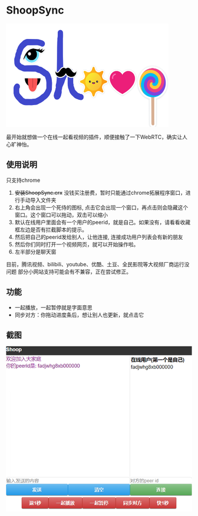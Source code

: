 # ShoopSync
![](./images/theme.png)

最开始就想做一个在线一起看视频的插件，顺便接触了一下WebRTC，确实让人心旷神怡。

## 使用说明
只支持chrome

1. ~~安装ShoopSync.crx~~  没钱买注册费，暂时只能通过chrome拓展程序窗口，进行手动导入文件夹
2. 右上角会出现一个死侍的图标, 点击它会出现一个窗口，再点击则会隐藏这个窗口。这个窗口可以拖动，双击可以缩小
3. 默认在线用户里面会有一个用户的peerid，就是自己。如果没有，请看看收藏框左边是否有拦截脚本的提示。
4. 然后把自己的peerid发给别人，让他连接, 连接成功用户列表会有新的朋友
5. 然后你们同时打开一个视频网页，就可以开始操作啦。
6. 左半部分是聊天窗

目前，腾讯视频、bilibili、youtube、优酷、土豆、全民影院等大视频厂商运行没问题
部分小网站支持可能会有不兼容，正在尝试修正。

## 功能
* 一起播放，一起暂停就是字面意思
* 同步对方：你拖动进度条后，想让别人也更新，就点击它

## 截图
![](./images/ui.png)
